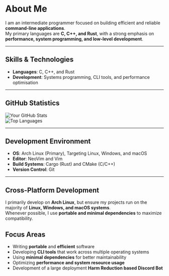 # About Me  

I am an intermediate programmer focused on building efficient and reliable **command-line applications**.  
My primary languages are **C, C++, and Rust**, with a strong emphasis on **performance, system programming, and low-level development**.  

---

## Skills & Technologies  

- **Languages**: C, C++, and Rust  
- **Development**: Systems programming, CLI tools, and performance optimisation  


---

## GitHub Statistics  

![Your GitHub Stats](https://github-readme-stats.vercel.app/api?username=emmalt3&show_icons=true&hide_title=true&count_private=true)  
![Top Languages](https://github-readme-stats.vercel.app/api/top-langs/?username=emmalt3&layout=compact)  

---

## Development Environment  

- **OS**: Arch Linux (Primary), Targeting Linux, Windows, and macOS  
- **Editor**: NeoVim and Vim  
- **Build Systems**: Cargo (Rust) and CMake (C/C++)  
- **Version Control**: Git  

---

## Cross-Platform Development  

I primarily develop on **Arch Linux**, but ensure my projects run on the majority of **Linux, Windows, and macOS systems**.  
Whenever possible, I use **portable and minimal dependencies** to maximize compatibility.  

## Focus Areas  

- Writing **portable** and **efficient** software  
- Developing **CLI tools** that work across multiple operating systems  
- Using **minimal dependencies** for better maintainability  
- Optimizing **performance and system resource usage**  
- Development of a large deployment **Harm Reduction based Discord Bot**
